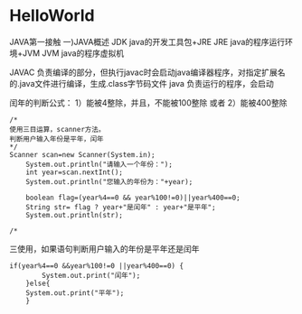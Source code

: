 # HelloWorld
JAVA第一接触
一)JAVA概述
  JDK java的开发工具包+JRE
  JRE java的程序运行环境+JVM
  JVM java的程序虚拟机
  
  JAVAC 负责编译的部分，但执行javac时会启动java编译器程序，对指定扩展名的.java文件进行编译，生成.class字节码文件
  java  负责运行的程序，会启动
  
  
  闰年的判断公式：
    1）能被4整除，并且，不能被100整除
    或者
    2）能被400整除
    
    
    /*
    使用三目运算，scanner方法。
    判断用户输入年份是平年，闰年
    */
    Scanner scan=new Scanner(System.in);
		System.out.println("请输入一个年份：");
		int year=scan.nextInt();
		System.out.println("您输入的年份为："+year);
		
		boolean flag=(year%4==0 && year%100!=0)||year%400==0;
		String str= flag ? year+"是闰年" : year+"是平年";
		System.out.println(str);
    
    /*
    
   三使用，如果语句判断用户输入的年份是平年还是闰年
    
    if(year%4==0 &&year%100!=0 ||year%400==0) {
			System.out.print("闰年");
		}else{
		System.out.print("平年");
		}
    
    
    
    
